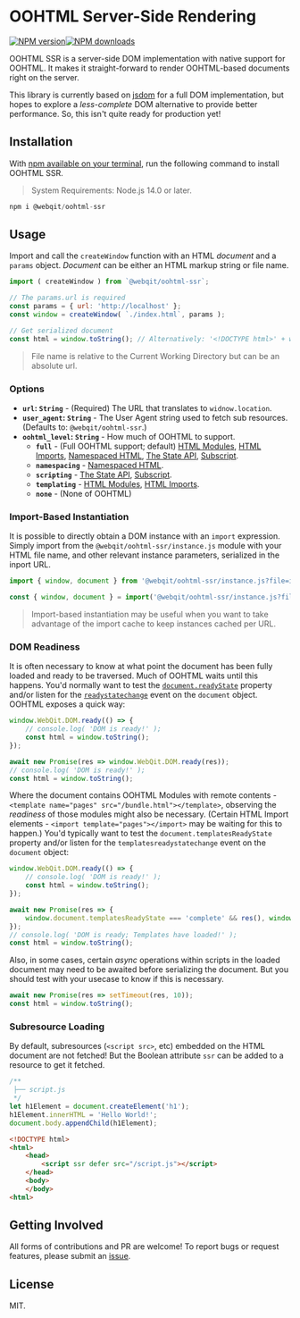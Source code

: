 # OOHTML Server-Side Rendering

<!-- BADGES/ -->

<span class="badge-npmversion"><a href="https://npmjs.org/package/@webqit/oohtml-ssr" title="View this project on NPM"><img src="https://img.shields.io/npm/v/@webqit/oohtml-ssr.svg" alt="NPM version" /></a></span><span class="badge-npmdownloads"><a href="https://npmjs.org/package/@webqit/oohtml-ssr" title="View this project on NPM"><img src="https://img.shields.io/npm/dm/@webqit/oohtml-ssr.svg" alt="NPM downloads" /></a></span>

<!-- /BADGES -->

OOHTML SSR is a server-side DOM implementation with native support for OOHTML. It makes it straight-forward to render OOHTML-based documents right on the server.

This library is currently based on [jsdom](https://github.com/jsdom/jsdom) for a full DOM implementation, but hopes to explore a *less-complete* DOM alternative to provide better performance. So, this isn't quite ready for production yet!

## Installation

With [npm available on your terminal](https://docs.npmjs.com/downloading-and-installing-node-js-and-npm), run the following command to install OOHTML SSR.

> System Requirements: Node.js 14.0 or later.

```js
npm i @webqit/oohtml-ssr
```

## Usage

Import and call the `createWindow` function with an HTML *document* and a `params` object. *Document* can be either an HTML markup string or file name.

```js
import ( createWindow ) from `@webqit/oohtml-ssr`;

// The params.url is required
const params = { url: 'http://localhost' };
const window = createWindow( `./index.html`, params );

// Get serialized document
const html = window.toString(); // Alternatively: '<!DOCTYPE html>' + window.document.documentElement.outerHTML
```

> File name is relative to the Current Working Directory but can be an absolute url.

### Options

+ **`url`: `String`** - (Required) The URL that translates to `widnow.location`.
+ **`user_agent`: `String`** - The User Agent string used to fetch sub resources. (Defaults to: `@webqit/oohtml-ssr`.)
+ **`oohtml_level`: `String`** - How much of OOHTML to support.
    + **`full`** - (Full OOHTML support; default) [HTML Modules](https://github.com/webqit/oohtml#html-modules), [HTML Imports](https://github.com/webqit/oohtml#html-imports), [Namespaced HTML](https://github.com/webqit/oohtml#namespaced-html), [The State API](https://github.com/webqit/oohtml#the-state-api), [Subscript](https://github.com/webqit/oohtml#subscript).
    + **`namespacing`** - [Namespaced HTML](https://github.com/webqit/oohtml#namespaced-html).
    + **`scripting`** - [The State API](https://github.com/webqit/oohtml#the-state-api), [Subscript](https://github.com/webqit/oohtml#subscript).
    + **`templating`** - [HTML Modules](https://github.com/webqit/oohtml#html-modules), [HTML Imports](https://github.com/webqit/oohtml#html-imports).
    + **`none`** - (None of OOHTML)

### Import-Based Instantiation

It is possible to directly obtain a DOM instance with an `import` expression. Simply import from the `@webqit/oohtml-ssr/instance.js` module with your HTML file name, and other relevant instance parameters, serialized in the inport URL.

```js
import { window, document } from '@webqit/oohtml-ssr/instance.js?file=index.html&url=http://localhost';
```

```js
const { window, document } = import('@webqit/oohtml-ssr/instance.js?file=index.html&url=http://localhost');
```

> Import-based instantiation may be useful when you want to take advantage of the import cache to keep instances cached per URL.

### DOM Readiness

It is often necessary to know at what point the document has been fully loaded and ready to be traversed. Much of OOHTML waits until this happens. You'd normally want to test the [`document.readyState`](https://developer.mozilla.org/en-US/docs/Web/API/Document/readyState) property and/or listen for the [`readystatechange`](https://developer.mozilla.org/en-US/docs/Web/API/Document/readystatechange_event) event on the `document` object. OOHTML exposes a quick way:

```js
window.WebQit.DOM.ready(() => {
    // console.log( 'DOM is ready!' );
    const html = window.toString();
});
```

```js
await new Promise(res => window.WebQit.DOM.ready(res));
// console.log( 'DOM is ready!' );
const html = window.toString();
```

Where the document contains OOHTML Modules with remote contents - `<template name="pages" src="/bundle.html"></template>`, observing the *readiness* of those modules might also be necessary. (Certain HTML Import elements - `<import template="pages"></import>` may be waiting for this to happen.) You'd typically want to test the `document.templatesReadyState` property and/or listen for the `templatesreadystatechange` event on the `document` object:

```js
window.WebQit.DOM.ready(() => {
    // console.log( 'DOM is ready!' );
    const html = window.toString();
});
```

```js
await new Promise(res => {
    window.document.templatesReadyState === 'complete' && res(), window.document.addEventListener('templatesreadystatechange', res);
});
// console.log( 'DOM is ready; Templates have loaded!' );
const html = window.toString();
```

Also, in some cases, certain *async* operations within scripts in the loaded document may need to be awaited before serializing the document. But you should test with your usecase to know if this is necessary.

```js
await new Promise(res => setTimeout(res, 10));
const html = window.toString();
```

### Subresource Loading

By default, subresources (`<script src>`, etc) embedded on the HTML document are not fetched! But the Boolean attribute `ssr` can be added to a resource to get it fetched.

```js
/**
 ├── script.js
 */
let h1Element = document.createElement('h1');
h1Element.innerHTML = 'Hello World!';
document.body.appendChild(h1Element);
```

```html
<!DOCTYPE html>
<html>
    <head>
        <script ssr defer src="/script.js"></script>
    </head>
    <body>
    </body>
<html>
```

## Getting Involved

All forms of contributions and PR are welcome! To report bugs or request features, please submit an [issue](https://github.com/webqit/oohtml-ssr/issues).

## License

MIT.
